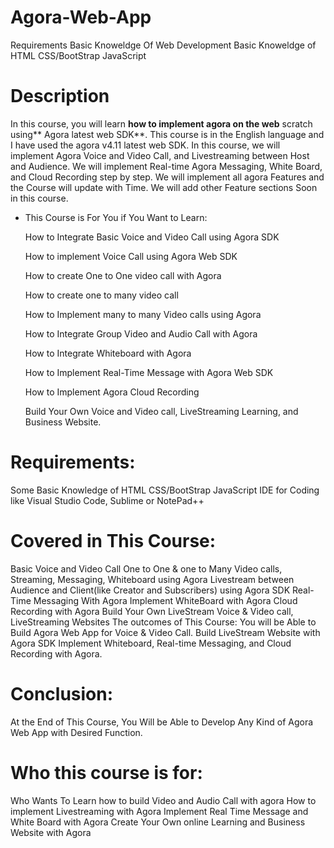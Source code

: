# Agora-Web-App
Requirements
Basic Knoweldge Of Web Development
Basic Knoweldge of HTML CSS/BootStrap JavaScript

# Description
In this course, you will learn **how to implement agora on the web** scratch using** Agora latest web SDK**. This course is in the English language and I have used the agora v4.11 latest web SDK. In this course, we will implement Agora Voice and Video Call, and Livestreaming between Host and Audience. We will implement Real-time Agora Messaging, White Board, and Cloud Recording step by step. We will implement all agora Features and the Course will update with Time. We will add other Feature sections Soon in this course.
<ul>
  <li>This Course is For You if You Want to Learn:</li>

How to Integrate Basic Voice and Video Call using Agora SDK

How to implement Voice Call using Agora Web SDK

How to create One to One video call with Agora

How to create one to many video call

How to Implement many to many Video calls using Agora

How to Integrate Group Video and Audio Call with Agora

How to Integrate Whiteboard with Agora

How to Implement Real-Time Message with Agora Web SDK

How to Implement Agora Cloud Recording

Build Your Own Voice and Video call, LiveStreaming Learning, and Business Website.
</ul>

# Requirements:

Some Basic Knowledge of HTML CSS/BootStrap JavaScript
IDE for Coding like Visual Studio Code, Sublime or NotePad++



# Covered in This Course:
Basic Voice and Video Call
One to One & one to Many Video calls, Streaming, Messaging, Whiteboard using Agora
Livestream between Audience and Client(like Creator and Subscribers) using Agora SDK
Real-Time Messaging With Agora
Implement WhiteBoard with Agora
Cloud Recording with Agora
Build Your Own LiveStream Voice & Video call, LiveStreaming Websites
The outcomes of This Course:
You will be Able to Build Agora Web App for Voice & Video Call.
Build LiveStream Website with Agora SDK
Implement Whiteboard, Real-time Messaging, and Cloud Recording with Agora.

# Conclusion:

At the End of This Course, You Will be Able to Develop Any Kind of Agora Web App with Desired Function.



# Who this course is for:
Who Wants To Learn how to build Video and Audio Call with agora
How to implement Livestreaming with Agora
Implement Real Time Message and White Board with Agora
Create Your Own online Learning and Business Website with Agora
